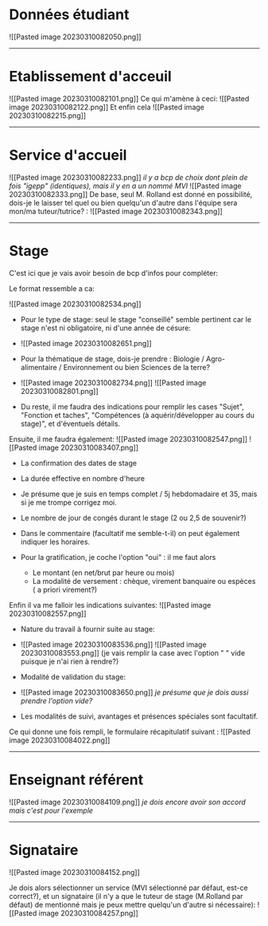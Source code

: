 
# Données étudiant
![[Pasted image 20230310082050.png]]
___
# Etablissement d'acceuil
![[Pasted image 20230310082101.png]]
Ce qui m'amène à ceci:
![[Pasted image 20230310082122.png]]
Et enfin cela
![[Pasted image 20230310082215.png]]
___
# Service d'accueil
![[Pasted image 20230310082233.png]]
*il y a bcp de choix dont plein de fois "igepp" (identiques), mais il y en a un nommé MVI*
![[Pasted image 20230310082333.png]]
De base, seul M. Rolland est donné en possibilité, dois-je le laisser tel quel ou bien quelqu'un d'autre dans l'équipe sera mon/ma tuteur/tutrice? :
![[Pasted image 20230310082343.png]]

___
# Stage

C'est ici que je vais avoir besoin de bcp d'infos pour compléter:

Le format ressemble a ca:

![[Pasted image 20230310082534.png]]
- Pour le type de stage: seul le stage "conseillé" semble pertinent car le stage n'est ni obligatoire, ni d'une année de césure:
- ![[Pasted image 20230310082651.png]]

- Pour la thématique de stage, dois-je prendre : Biologie / Agro-alimentaire / Environnement ou bien Sciences de la terre?
- ![[Pasted image 20230310082734.png]] ![[Pasted image 20230310082801.png]]

- Du reste, il me faudra des indications pour remplir les cases "Sujet", "Fonction et taches", "Compétences (à aquérir/développer au cours du stage)", et d'éventuels détails.


Ensuite, il me faudra également:
![[Pasted image 20230310082547.png]]
![[Pasted image 20230310083407.png]]
- La confirmation des dates de stage
- La durée effective en nombre d'heure
- Je présume que je suis en temps complet / 5j hebdomadaire et 35, mais si je me trompe corrigez moi.
- Le nombre de jour de congés durant le stage (2 ou 2,5 de souvenir?)
- Dans le commentaire (facultatif me semble-t-il) on peut également indiquer les horaires.

- Pour la gratification, je coche l'option "oui" : il me faut alors
	- Le montant (en net/brut par heure ou mois)
	- La modalité de versement : chèque, virement banquaire ou espèces ( a priori virement?)


Enfin il va me falloir les indications suivantes:
![[Pasted image 20230310082557.png]]
- Nature du travail à fournir suite au stage:
- ![[Pasted image 20230310083536.png]] ![[Pasted image 20230310083553.png]]
(je vais remplir la case avec l'option " " vide puisque je n'ai rien à rendre?)

- Modalité de validation du stage:
- ![[Pasted image 20230310083650.png]]
*je présume que je dois aussi prendre l'option vide?*
- Les modalités de suivi, avantages et présences spéciales sont facultatif.

Ce qui donne une fois rempli, le formulaire récapitulatif suivant : 
![[Pasted image 20230310084022.png]]

___

# Enseignant référent

![[Pasted image 20230310084109.png]]
*je dois encore avoir son accord mais c'est pour l'exemple*

___

# Signataire

![[Pasted image 20230310084152.png]]

Je dois alors sélectionner un service (MVI sélectionné par défaut, est-ce correct?), et un signataire (il n'y a que le tuteur de stage (M.Rolland par défaut) de mentionné mais je peux mettre quelqu'un d'autre si nécessaire):
![[Pasted image 20230310084257.png]]
